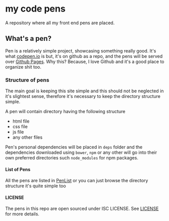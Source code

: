 # my code pens

A repository where all my front end pens are placed.

## What's a pen?
Pen is a relatively simple project, showcasing something really good. It's what [codepen.io](https://codepen.io) is but, it's on github as a repo, and the pens will be served over [Github Pages](https://pages.github.com). Why this? Because, I love Github and it's a good place to organize shit too. 

### Structure of pens

The main goal is keeping this site simple and this should not be neglected in it's slightest sense, therefore it's necessary to keep the directory structure simple.

A pen will contain directory having the following structure

- html file
- css file
- js file
- any other files

Pen's personal dependencies will be placed in `deps` folder and the dependencies downloaded using `bower`, `npm` or any other will go into their own preferred directories such `node_modules` for npm packages.

#### List of Pens
All the pens are listed in [PenList](PenList.md) or you can just browse the directory structure it's quite simple too

#### LICENSE
The pens in this repo are open sourced under ISC LICENSE. See [LICENSE](LICENSE) for more details.